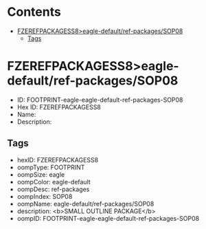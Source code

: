 



Contents
========

* [FZEREFPACKAGESS8>eagle-default/ref-packages/SOP08](#fzerefpackagess8eagle-defaultref-packagessop08)
	* [Tags](#tags)

# FZEREFPACKAGESS8>eagle-default/ref-packages/SOP08

- ID: FOOTPRINT-eagle-eagle-default-ref-packages-SOP08
- Hex ID: FZEREFPACKAGESS8
- Name: 
- Description: 

## Tags

- hexID: FZEREFPACKAGESS8
- oompType: FOOTPRINT
- oompSize: eagle
- oompColor: eagle-default
- oompDesc: ref-packages
- oompIndex: SOP08
- oompName: eagle-default/ref-packages/SOP08
- description: &lt;b&gt;SMALL OUTLINE PACKAGE&lt;/b&gt;
- oompID: FOOTPRINT-eagle-eagle-default-ref-packages-SOP08
